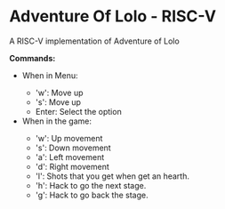# Adventure Of Lolo - RISC-V

A RISC-V implementation of Adventure of Lolo

<b>Commands:</b>
<p>
	<ul>
		<li>When in Menu:</li>
			<ul>
				<li>'w': Move up</li>
				<li>'s': Move up</li>
				<li>Enter: Select the option</li>
			</ul>
		<li>When in the game:</li>
			<ul>
				<li>'w': Up movement</li>
				<li>'s': Down movement</li>
				<li>'a': Left movement</li>
				<li>'d': Right movement</li>
				<li>'l': Shots that you get when get an hearth.</li>
				<li>'h': Hack to go the next stage.</li>
				<li>'g': Hack to go back the stage.</li>
			</ul>
	</ul>
</p>

